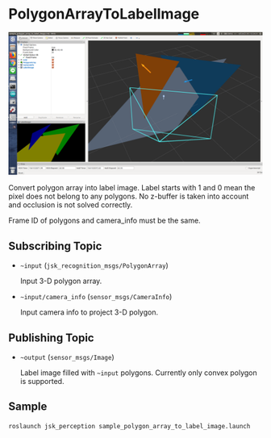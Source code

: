 # PolygonArrayToLabelImage

![](images/polygon_array_to_label_image.png)

Convert polygon array into label image. Label starts with 1 and 0 mean the pixel does not
belong to any polygons. No z-buffer is taken into account and occlusion is not solved correctly.

Frame ID of polygons and camera_info must be the same.


## Subscribing Topic
* `~input` (`jsk_recognition_msgs/PolygonArray`)

  Input 3-D polygon array.

* `~input/camera_info` (`sensor_msgs/CameraInfo`)

  Input camera info to project 3-D polygon.


## Publishing Topic
* `~output` (`sensor_msgs/Image`)

  Label image filled with `~input` polygons. Currently only convex polygon is supported.


## Sample

```bash
roslaunch jsk_perception sample_polygon_array_to_label_image.launch
```
